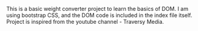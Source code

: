 This is a basic weight converter project to learn the basics of DOM. I am using bootstrap CSS, and the DOM code is included in the index file itself. Project is inspired from the youtube channel - Traversy Media.
